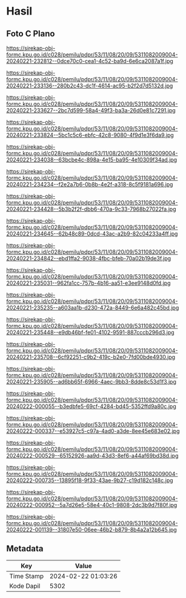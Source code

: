 # Hasil

## Foto C Plano

https://sirekap-obj-formc.kpu.go.id/c028/pemilu/pdpr/53/11/08/20/09/5311082009004-20240221-232812--0dce70c0-cea1-4c52-ba9d-6e6ca2087a1f.jpg

https://sirekap-obj-formc.kpu.go.id/c028/pemilu/pdpr/53/11/08/20/09/5311082009004-20240221-233136--280b2c43-dc1f-4614-ac95-b2f2d7d5132d.jpg

https://sirekap-obj-formc.kpu.go.id/c028/pemilu/pdpr/53/11/08/20/09/5311082009004-20240221-233627--2bc7d599-58a4-49f3-ba3a-26d0e81c7291.jpg

https://sirekap-obj-formc.kpu.go.id/c028/pemilu/pdpr/53/11/08/20/09/5311082009004-20240221-233824--5bc1c5c6-ebfc-42c8-9080-4f9d1e3f6da9.jpg

https://sirekap-obj-formc.kpu.go.id/c028/pemilu/pdpr/53/11/08/20/09/5311082009004-20240221-234038--63bcbe4c-898a-4e15-ba95-4e10309f34ad.jpg

https://sirekap-obj-formc.kpu.go.id/c028/pemilu/pdpr/53/11/08/20/09/5311082009004-20240221-234234--f2e2a7b6-0b8b-4e2f-a318-8c5f9181a696.jpg

https://sirekap-obj-formc.kpu.go.id/c028/pemilu/pdpr/53/11/08/20/09/5311082009004-20240221-234428--5b3b2f2f-dbb6-470a-9c33-7968b27022fa.jpg

https://sirekap-obj-formc.kpu.go.id/c028/pemilu/pdpr/53/11/08/20/09/5311082009004-20240221-234645--62b48c89-0dcd-43ac-a2b9-82c04233a4ff.jpg

https://sirekap-obj-formc.kpu.go.id/c028/pemilu/pdpr/53/11/08/20/09/5311082009004-20240221-234842--ebd1ffa2-9038-4fbc-bfeb-70a02b19de3f.jpg

https://sirekap-obj-formc.kpu.go.id/c028/pemilu/pdpr/53/11/08/20/09/5311082009004-20240221-235031--962fa1cc-757b-4b16-aa51-e3ee9148d0fd.jpg

https://sirekap-obj-formc.kpu.go.id/c028/pemilu/pdpr/53/11/08/20/09/5311082009004-20240221-235235--a603aa1b-d230-472a-8449-6e6a482c45bd.jpg

https://sirekap-obj-formc.kpu.go.id/c028/pemilu/pdpr/53/11/08/20/09/5311082009004-20240221-235448--e9db46bf-fe01-4102-9591-887cccb296d3.jpg

https://sirekap-obj-formc.kpu.go.id/c028/pemilu/pdpr/53/11/08/20/09/5311082009004-20240221-235708--6cf92251-c9b2-419c-b2e0-7fd00bde4930.jpg

https://sirekap-obj-formc.kpu.go.id/c028/pemilu/pdpr/53/11/08/20/09/5311082009004-20240221-235905--ad6bb65f-6966-4aec-9bb3-8dde8c53d1f3.jpg

https://sirekap-obj-formc.kpu.go.id/c028/pemilu/pdpr/53/11/08/20/09/5311082009004-20240222-000055--b3edbfe5-69cf-4284-bd45-5352ffd9a80c.jpg

https://sirekap-obj-formc.kpu.go.id/c028/pemilu/pdpr/53/11/08/20/09/5311082009004-20240222-000337--e53927c5-c97a-4ad0-a3de-8ee45e683e02.jpg

https://sirekap-obj-formc.kpu.go.id/c028/pemilu/pdpr/53/11/08/20/09/5311082009004-20240222-000529--65152926-aa9d-43d3-8ef6-a44af69bd38d.jpg

https://sirekap-obj-formc.kpu.go.id/c028/pemilu/pdpr/53/11/08/20/09/5311082009004-20240222-000735--13895f18-9f33-43ae-9b27-c19d182c148c.jpg

https://sirekap-obj-formc.kpu.go.id/c028/pemilu/pdpr/53/11/08/20/09/5311082009004-20240222-000952--5a7d26e5-58e4-40c1-9808-2dc3b9d7f80f.jpg

https://sirekap-obj-formc.kpu.go.id/c028/pemilu/pdpr/53/11/08/20/09/5311082009004-20240222-001139--31807e50-06ee-46b2-b879-8b4a2a12b645.jpg


## Metadata

| Key        | Value               |
| ---------- | ------------------- |
| Time Stamp | 2024-02-22 01:03:26 |
| Kode Dapil | 5302                |



